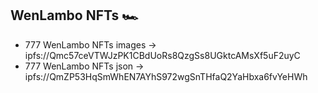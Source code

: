 ## WenLambo NFTs 🏎️

- 777 WenLambo NFTs images -> ipfs://Qmc57ceVTWJzPK1CBdUoRs8QzgSs8UGktcAMsXf5uF2uyC
- 777 WenLambo NFTs json -> ipfs://QmZP53HqSmWhEN7AYhS972wgSnTHfaQ2YaHbxa6fvYeHWh

